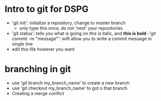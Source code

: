# Intro to git for DSPG
- 'git init': initialize a repository, change to master branch
    - only type this once, do not 'nest' your repositories
- 'git status': tells you what is going on
*this* is italic, and **this is bold**
    -'git commit -m "message"': willl allow you to write
       a commit message in single line
- edit this file however you want
# branching in git
- use 'git branch my_branch_name' to create a new branch
- use 'git checkout my_branch_name' to got o that branch
- Creating a merge conflict

